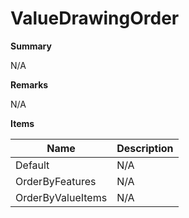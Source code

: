 # ValueDrawingOrder

**Summary**

N/A

**Remarks**

N/A

**Items**

|Name|Description|
|---|---|
|Default|N/A|
|OrderByFeatures|N/A|
|OrderByValueItems|N/A|

